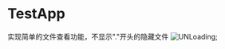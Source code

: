 # TestApp
实现简单的文件查看功能，不显示"."开头的隐藏文件
![UNLoading](TestApp/app/src/main/res/drawable-xhdpi/testapp.png);
